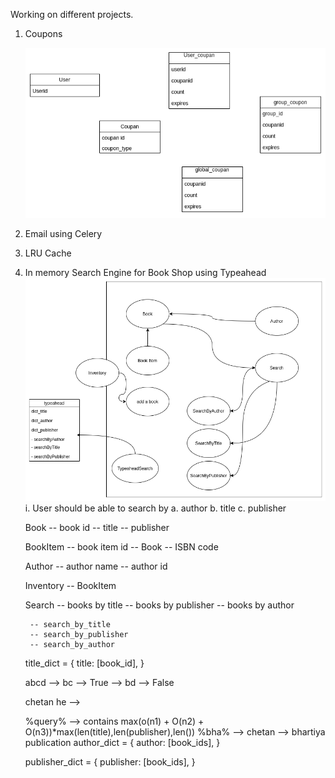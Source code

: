Working on different projects.

1. Coupons


   ![Coupon diagram](./src/coupon/coupan.png?raw=true "Title")

2. Email using Celery
   
3. LRU Cache

4. In memory Search Engine for Book Shop using Typeahead
   ![Coupon diagram](./src/booksearch/booksearch.png?raw=true "Title")
    i.  User should be able to search by 
        a. author
        b. title
        c. publisher
    

    Book
        -- book id
        -- title
        -- publisher

    BookItem
        -- book item id
        -- Book
        -- ISBN code

    Author
        -- author name
        -- author id

    Inventory
        -- BookItem
    
    Search
        -- books by title
        -- books by publisher
        -- books by author
        
        -- search_by_title
        -- search_by_publisher
        -- search_by_author

    title_dict = {
        title: [book_id],
    }
    
    abcd --> bc --> True
        --> bd --> False
    
    chetan
    he --> 

    %query%
            --> contains max(o(n1) + O(n2) + O(n3))*max(len(title),len(publisher),len())
    %bha% --> chetan
          --> bhartiya publication
    author_dict = {
        author: [book_ids],
    }

    publisher_dict = {
            publisher: [book_ids],
        }

    